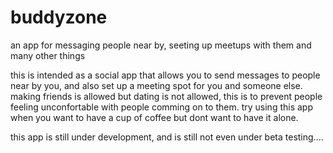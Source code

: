 # buddyzone
an app for messaging people near by, seeting up meetups with them and many other things

this is intended as a social app that allows you to send messages to people near by you, 
and also set up a meeting spot for you and someone else.
making friends is allowed but dating is not allowed, this is to prevent people feeling unconfortable with
people comming on to them. try using this app when you want to have a cup of coffee but dont want to have it alone.

this app is still under development, and is still not even under beta testing....
